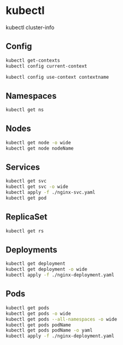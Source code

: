 # kubectl

kubectl cluster-info

## Config
```bash
kubectl get-contexts
kubectl config current-context

kubectl config use-context contextname
```

## Namespaces
```bash
kubectl get ns
```
## Nodes
```bash
kubectl get node -o wide
kubectl get node nodeName
```

## Services
```bash
kubectl get svc
kubectl get svc -o wide
kubectl apply -f ./nginx-svc.yaml
kubectl get pod
```

## ReplicaSet
```bash
kubectl get rs
```

## Deployments
```bash
kubectl get deployment
kubectl get deployment -o wide
kubectl apply -f ./nginx-deployment.yaml
```

## Pods
```bash
kubectl get pods
kubectl get pods -o wide
kubectl get pods --all-namespaces -o wide
kubectl get pods podName
kubectl get pods podName -o yaml
kubectl apply -f ./nginx-deployment.yaml
```

